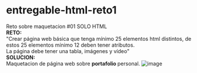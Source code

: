# entregable-html-reto1
Reto sobre maquetacion #01 SOLO HTML <br>
<strong>RETO:</strong> <br>
"Crear página web básica que tenga mínimo 25 elementos html distintos, de estos 25 elementos mínimo 12 deben tener atributos. <br>
La página debe tener una tabla, imágenes y vídeo"
<br>
<strong>SOLUCION:</strong> <br>
Maquetacion de página web sobre <strong> portafolio </strong> personal. 
![image](https://user-images.githubusercontent.com/72038716/183257319-f695f7e7-422e-451d-b180-bed3117e448c.png)

